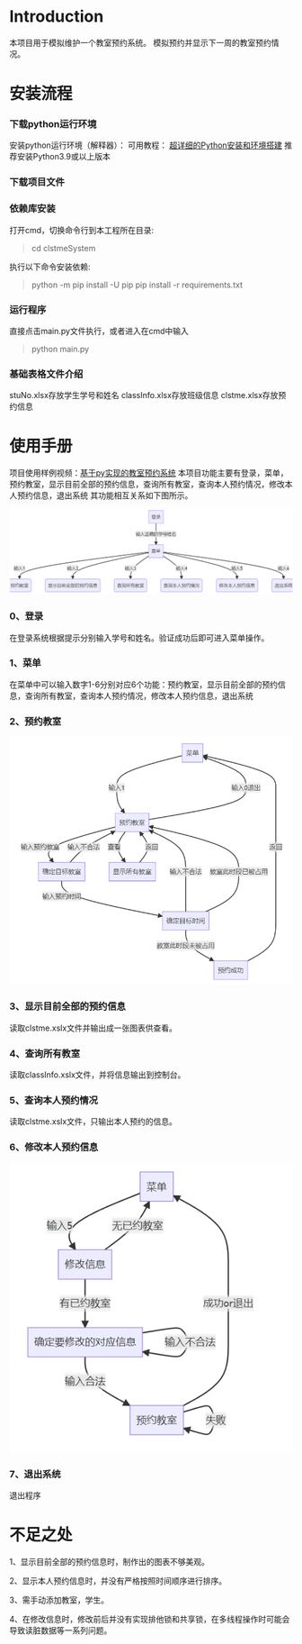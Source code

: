 # Introduction

本项目用于模拟维护一个教室预约系统。
模拟预约并显示下一周的教室预约情况。

#  安装流程

### 下载python运行环境

安装python运行环境（解释器）：
可用教程： [超详细的Python安装和环境搭建](https://blog.csdn.net/qq_53280175/article/details/121107748)
推荐安装Python3.9或以上版本
### 下载项目文件


### 依赖库安装

打开cmd，切换命令行到本工程所在目录:
> cd clstmeSystem

执行以下命令安装依赖:
>python -m pip install -U pip
>pip install -r requirements.txt


### 运行程序

直接点击main.py文件执行，或者进入在cmd中输入
>python main.py

### 基础表格文件介绍

stuNo.xlsx存放学生学号和姓名
classInfo.xlsx存放班级信息
clstme.xlsx存放预约信息


# 使用手册

项目使用样例视频：[基于py实现的教室预约系统](https://www.bilibili.com/video/BV1K24y1R7Wx/?share_source=copy_web&vd_source=fa6ceda0e61840db504a95bcd25f6d74)
本项目功能主要有登录，菜单，预约教室，显示目前全部的预约信息，查询所有教室，查询本人预约情况，修改本人预约信息，退出系统
其功能相互关系如下图所示。

![image](image/menu.png )


### 0、登录

在登录系统根据提示分别输入学号和姓名。验证成功后即可进入菜单操作。
### 1、菜单

在菜单中可以输入数字1-6分别对应6个功能：预约教室，显示目前全部的预约信息，查询所有教室，查询本人预约情况，修改本人预约信息，退出系统

### 2、预约教室

![image](image/book.png )

### 3、显示目前全部的预约信息

读取clstme.xslx文件并输出成一张图表供查看。
### 4、查询所有教室

读取classInfo.xslx文件，并将信息输出到控制台。
### 5、查询本人预约情况

读取clstme.xslx文件，只输出本人预约的信息。
### 6、修改本人预约信息

![image](image/change.png )

### 7、退出系统

退出程序

# 不足之处

1、显示目前全部的预约信息时，制作出的图表不够美观。

2、显示本人预约信息时，并没有严格按照时间顺序进行排序。

3、需手动添加教室，学生。

4、在修改信息时，修改前后并没有实现排他锁和共享锁，在多线程操作时可能会导致读脏数据等一系列问题。
